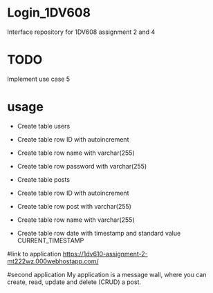# Login_1DV608
Interface repository for 1DV608 assignment 2 and 4

# TODO
Implement use case 5

# usage
* Create table users
* Create table row ID with autoincrement
* Create table row name with varchar(255)
* Create table row password with varchar(255)

* Create table posts
* Create table row ID with autoincrement
* Create table row post with varchar(255)
* Create table row name with varchar(255)
* Create table row date with timestamp and standard value CURRENT_TIMESTAMP

#link to application 
https://1dv610-assignment-2-mt222wz.000webhostapp.com/

#second application
My application is a message wall, where you can create, read, update and delete (CRUD) a post.